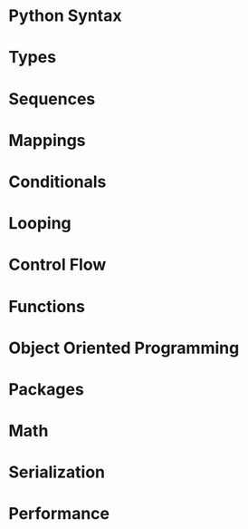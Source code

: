 

Python Syntax
=============




Types
=====




Sequences
=========




Mappings
========




Conditionals
============




Looping
=======




Control Flow
============




Functions
=========




Object Oriented Programming
===========================




Packages
========




Math
====




Serialization
=============




Performance
===========


